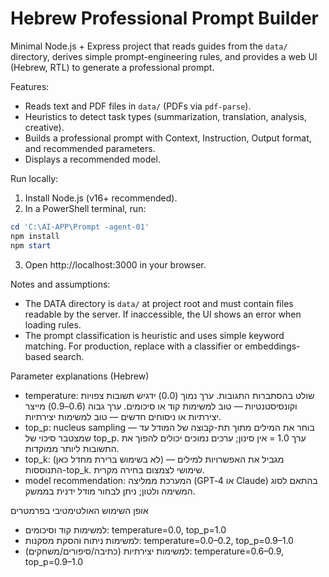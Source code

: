 # Hebrew Professional Prompt Builder

Minimal Node.js + Express project that reads guides from the `data/` directory, derives simple prompt-engineering rules, and provides a web UI (Hebrew, RTL) to generate a professional prompt.

Features:

- Reads text and PDF files in `data/` (PDFs via `pdf-parse`).
- Heuristics to detect task types (summarization, translation, analysis, creative).
- Builds a professional prompt with Context, Instruction, Output format, and recommended parameters.
- Displays a recommended model.

Run locally:

1. Install Node.js (v16+ recommended).
2. In a PowerShell terminal, run:

```powershell
cd 'C:\AI-APP\Prompt -agent-01'
npm install
npm start
```

3. Open http://localhost:3000 in your browser.

Notes and assumptions:

- The DATA directory is `data/` at project root and must contain files readable by the server. If inaccessible, the UI shows an error when loading rules.
- The prompt classification is heuristic and uses simple keyword matching. For production, replace with a classifier or embeddings-based search.

Parameter explanations (Hebrew)

- temperature: שולט בהסתברות התגובות. ערך נמוך (0.0) ידגיש תשובות צפויות וקונסיסטנטיות — טוב למשימות קוד או סיכומים. ערך גבוה (0.6–0.9) מייצר יצירתיות או ניסוחים חדשים — טוב למשימות יצירתיות.
- top_p: nucleus sampling — בוחר את המילים מתוך תת-קבוצה של המודל עד שמצטבר סיכוי של top_p. ערך 1.0 = אין סינון; ערכים נמוכים יכולים להפוך את התשובות ליותר ממוקדות.
- top_k: (לא בשימוש ברירת מחדל כאן) — מגביל את האפשרויות למילים התנוססות-top_k. שימושי לצמצום בחירה מקרית.
- model recommendation: המערכת ממליצה (GPT‑4 או Claude) בהתאם לסוג המשימה ולטון; ניתן לבחור מודל ידנית בממשק.

אופן השימוש האולטימטיבי בפרמטרים

- למשימות קוד וסיכומים: temperature=0.0, top_p=1.0
- למשימות ניתוח והסקת מסקנות: temperature=0.0–0.2, top_p=0.9–1.0
- למשימות יצירתיות (כתיבה/סיפורים/משחקים): temperature=0.6–0.9, top_p=0.9–1.0
